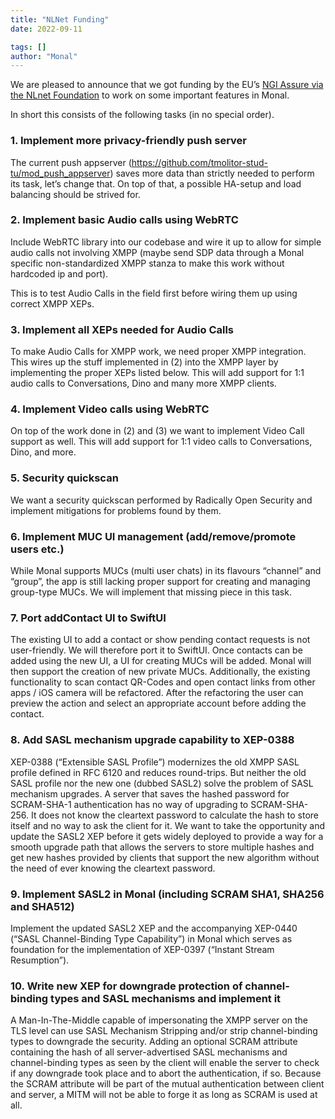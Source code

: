 ```yaml
---
title: "NLNet Funding"
date: 2022-09-11

tags: []
author: "Monal"
---
```


We are pleased to announce that we got funding by the EU’s [NGI Assure via the NLnet Foundation](https://nlnet.nl/assure/) to work on some important features in Monal.

In short this consists of the following tasks (in no special order).

### 1\. Implement more privacy-friendly push server

The current push appserver (<https://github.com/tmolitor-stud-tu/mod_push_appserver>) saves more data than strictly needed to perform its task, let’s change that. On top of that, a possible HA-setup and load balancing should be strived for.

### 2\. Implement basic Audio calls using WebRTC

Include WebRTC library into our codebase and wire it up to allow for simple audio calls not involving XMPP (maybe send SDP data through a Monal specific non-standardized XMPP stanza to make this work without hardcoded ip and port).

This is to test Audio Calls in the field first before wiring them up using correct XMPP XEPs.

### 3\. Implement all XEPs needed for Audio Calls

To make Audio Calls for XMPP work, we need proper XMPP integration. This wires up the stuff implemented in (2) into the XMPP layer by implementing the proper XEPs listed below. This will add support for 1:1 audio calls to Conversations, Dino and many more XMPP clients.

### 4\. Implement Video calls using WebRTC

On top of the work done in (2) and (3) we want to implement Video Call support as well. This will add support for 1:1 video calls to Conversations, Dino, and more.

### 5\. Security quickscan

We want a security quickscan performed by Radically Open Security and implement mitigations for problems found by them.

### 6\. Implement MUC UI management (add/remove/promote users etc.)

While Monal supports MUCs (multi user chats) in its flavours “channel” and “group”, the app is still lacking proper support for creating and managing group-type MUCs. We will implement that missing piece in this task.

### 7\. Port addContact UI to SwiftUI

The existing UI to add a contact or show pending contact requests is not user-friendly. We will therefore port it to SwiftUI. Once contacts can be added using the new UI, a UI for creating MUCs will be added. Monal will then support the creation of new private MUCs. Additionally, the existing functionality to scan contact QR-Codes and open contact links from other apps / iOS camera will be refactored. After the refactoring the user can preview the action and select an appropriate account before adding the contact.

### 8\. Add SASL mechanism upgrade capability to XEP-0388

XEP-0388 (“Extensible SASL Profile”) modernizes the old XMPP SASL profile defined in RFC 6120 and reduces round-trips. But neither the old SASL profile nor the new one (dubbed SASL2) solve the problem of SASL mechanism upgrades. A server that saves the hashed password for SCRAM-SHA-1 authentication has no way of upgrading to SCRAM-SHA-256. It does not know the cleartext password to calculate the hash to store itself and no way to ask the client for it. We want to take the opportunity and update the SASL2 XEP before it gets widely deployed to provide a way for a smooth upgrade path that allows the servers to store multiple hashes and get new hashes provided by clients that support the new algorithm without the need of ever knowing the cleartext password.

### 9\. Implement SASL2 in Monal (including SCRAM SHA1, SHA256 and SHA512)

Implement the updated SASL2 XEP and the accompanying XEP-0440 (“SASL Channel-Binding Type Capability”) in Monal which serves as foundation for the implementation of XEP-0397 (“Instant Stream Resumption”).

### 10\. Write new XEP for downgrade protection of channel-binding types and SASL mechanisms and implement it

A Man-In-The-Middle capable of impersonating the XMPP server on the TLS level can use SASL Mechanism Stripping and/or strip channel-binding types to downgrade the security. Adding an optional SCRAM attribute containing the hash of all server-advertised SASL mechanisms and channel-binding types as seen by the client will enable the server to check if any downgrade took place and to abort the authentication, if so. Because the SCRAM attribute will be part of the mutual authentication between client and server, a MITM will not be able to forge it as long as SCRAM is used at all.
